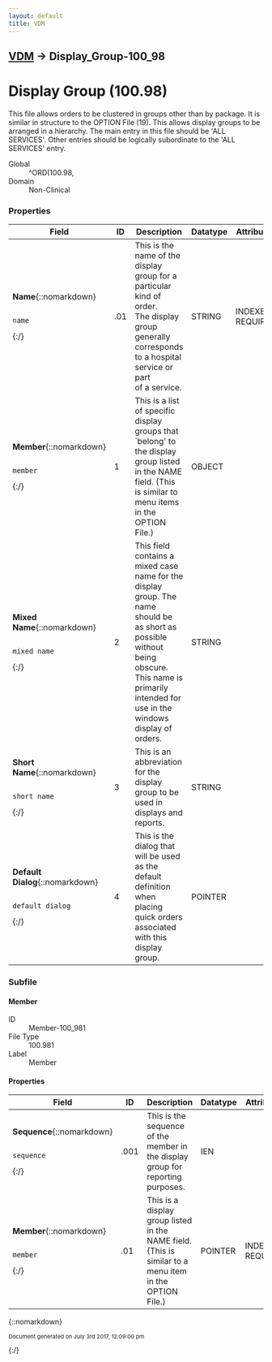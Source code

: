 ```yaml
---
layout: default
title: VDM
---
```


## [VDM](TableOfContents) &#8594; Display_Group-100_98
# Display Group (100.98)
This file allows orders to be clustered in groups other than by package. It is similar in structure to the OPTION File (19).  This allows display groups to be arranged in a hierarchy.  The main entry in this file should be 'ALL SERVICES'.  Other entries should be logically subordinate to the 'ALL SERVICES' entry.

<dl>
<dt>Global</dt><dd>^ORD(100.98,</dd>
<dt>Domain</dt><dd>Non-Clinical</dd>
</dl>

### Properties

Field | ID | Description | Datatype | Attributes | Range
--- | --- | --- | --- | --- | ---
**Name**{::nomarkdown}<pre><code>  name</code></pre>{:/} | .01 | This is the name of the display group for a particular kind of order.<br/>The display group generally corresponds to a hospital service or part<br/>of a service. | STRING | INDEXED<br/>REQUIRED | 
**Member**{::nomarkdown}<pre><code>  member</code></pre>{:/} | 1 | This is a list of specific display groups that `belong' to the display<br/>group listed in the NAME field.  (This is similar to menu items in the<br/>OPTION File.) | OBJECT |  | [Member-100_981](#Member-100_981)
**Mixed Name**{::nomarkdown}<pre><code>  mixed_name</code></pre>{:/} | 2 | This field contains a mixed case name for the display group.  The name <br/>should be as short as possible without being obscure.  This name is <br/>primarily intended for use in the windows display of orders. | STRING |  | 
**Short Name**{::nomarkdown}<pre><code>  short_name</code></pre>{:/} | 3 | This is an abbreviation for the display group to be used in displays and<br/>reports. | STRING |  | 
**Default Dialog**{::nomarkdown}<pre><code>  default_dialog</code></pre>{:/} | 4 | This is the dialog that will be used as the default definition when<br/>placing quick orders associated with this display group. | POINTER |  | [Order_Dialog-101_41](Order_Dialog-101_41)

### Subfile
#### <a name="Member-100_981"></a>Member

<dl>
<dt>ID</dt><dd>Member-100_981</dd>
<dt>File Type</dt><dd>100.981</dd>
<dt>Label</dt><dd>Member</dd></dl>

#### Properties

Field | ID | Description | Datatype | Attributes | Range
--- | --- | --- | --- | --- | ---
**Sequence**{::nomarkdown}<pre><code>  sequence</code></pre>{:/} | .001 | This is the sequence of the member in the display group for reporting<br/>purposes. | IEN |  | 
**Member**{::nomarkdown}<pre><code>  member</code></pre>{:/} | .01 | This is a display group listed in the NAME field. (This is similar to a<br/>menu item in the OPTION File.) | POINTER | INDEXED<br/>REQUIRED | [Display_Group-100_98](Display_Group-100_98)



{::nomarkdown} <br/><p style="font-size: 11px">Document generated on July 3rd 2017, 12:09:00 pm</p>{:/}
